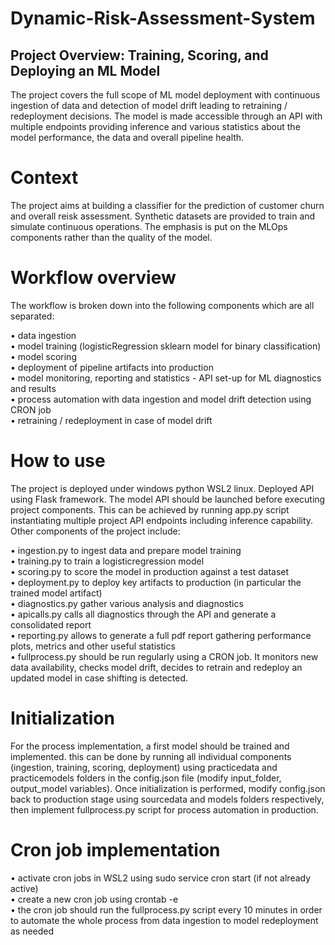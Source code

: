 # Dynamic-Risk-Assessment-System

## Project Overview: Training, Scoring, and Deploying an ML Model
The project covers the full scope of ML model deployment with continuous ingestion of data and detection of model drift leading to retraining / redeployment decisions. The model is made accessible through an API with multiple endpoints providing inference and various statistics about the model performance, the data and overall pipeline health.

# Context
The project aims at building a classifier for the prediction of customer churn and overall reisk assessment. Synthetic datasets are provided to train and simulate continuous operations. The emphasis is put on the MLOps components rather than the quality of the model.

# Workflow overview
The workflow is broken down into the following components which are all separated:

•	data ingestion    
•	model training (logisticRegression sklearn model for binary classification)    
•	model scoring    
•	deployment of pipeline artifacts into production    
•	model monitoring, reporting and statistics - API set-up for ML diagnostics and results    
•	process automation with data ingestion and model drift detection using CRON job    
•	retraining / redeployment in case of model drift    

# How to use
The project is deployed under windows python WSL2 linux. Deployed API using Flask framework. The model API should be launched before executing project components. This can be achieved by running app.py script instantiating multiple project API endpoints including inference capability. Other components of the project include:

•	ingestion.py to ingest data and prepare model training    
•	training.py to train a logisticregression model    
•	scoring.py to score the model in production against a test dataset    
•	deployment.py to deploy key artifacts to production (in particular the trained model artifact)    
•	diagnostics.py gather various analysis and diagnostics    
•	apicalls.py calls all diagnostics through the API and generate a consolidated report    
•	reporting.py allows to generate a full pdf report gathering performance plots, metrics and other useful statistics    
•	fullprocess.py should be run regularly using a CRON job. It monitors new data availability, checks model drift, decides to retrain and redeploy an updated model in case shifting is detected.


# Initialization
For the process implementation, a first model should be trained and implemented. this can be done by running all individual components (ingestion, training, scoring, deployment) using practicedata and practicemodels folders in the config.json file (modify input_folder, output_model variables). Once initialization is performed, modify config.json back to production stage using sourcedata and models folders respectively, then implement fullprocess.py script for process automation in production.

# Cron job implementation
•	activate cron jobs in WSL2 using sudo service cron start (if not already active)    
•	create a new cron job using crontab -e     
•	the cron job should run the fullprocess.py script every 10 minutes in order to automate the whole process from data ingestion to model redeployment as needed



